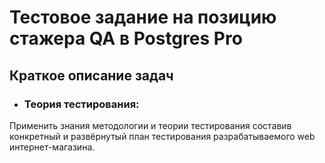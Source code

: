 # **Тестовое задание на позицию стажера QA в Postgres Pro**

## Краткое описание задач

- ### **Теория тестирования:**
Применить знания методологии и теории тестирования составив конкретный и развёрнутый план тестирования разрабатываемого web интернет-магазина.
